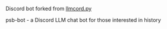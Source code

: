 Discord bot forked from [llmcord.py](https://github.com/jakobdylanc/llmcord.py)

psb-bot - a Discord LLM chat bot for those interested in history

